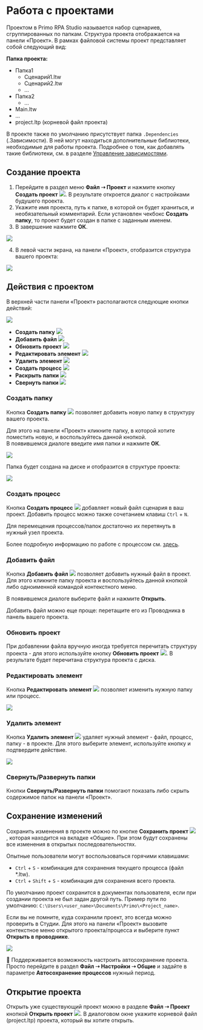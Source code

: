 # Работа с проектами

Проектом в Primo RPA Studio называется набор сценариев, сгруппированных по папкам. Структура проекта отображается на панели «Проект». В рамках файловой системы проект представляет собой следующий вид:

**Папка проекта:**

* Папка1
  * Сценарий1.ltw
  * Сценарий2.ltw
  * …
* Папка2
  * …
* Main.ltw
* …
* project.ltp (корневой файл проекта)

В проекте также по умолчанию присутствует папка `.Dependencies` (.Зависимости). В ней могут находиться дополнительные библиотеки, необходимые для работы проекта. Подробнее о том, как добавлять такие библиотеки, см. в разделе [Управление зависимостями](https://docs.primo-rpa.ru/primo-rpa/primo-studio/projects/manage-dependencies).

## Создание проекта

1. Перейдите в раздел меню **Файл ➝ Проект** и нажмите кнопку **Создать проект** ![](<../../.gitbook/assets/0 (169).png>). В результате откроется диалог с настройками будушего проекта.
2. Укажите имя проекта, путь к папке, в которой он будет храниться, и необязательный комментарий. Если установлен чекбокс **Создать папку**, то проект будет создан в папке с заданным именем.
3. В завершение нажмите **ОК**.

![](<../../.gitbook/assets/image (651).png>)

4. В левой части экрана, на панели «Проект», отобразится структура вашего проекта:

![](<../../.gitbook/assets1/project-tree-1.png>)

## Действия с проектом

В верхней части панели «Проект» располагаются следующие кнопки действий: 

![](<../../.gitbook/assets1/activity-buttons-with-project.png>)

* **Создать папку** ![](<../../.gitbook/assets/5 (7).png>)
* **Добавить файл** ![](<../../.gitbook/assets/File\_Add (1).png>)
* **Обновить проект** ![](<../../.gitbook/assets1/update-project-button.png>)
* **Редактировать элемент** ![](<../../.gitbook/assets/4 (1) (1) (2) (1) (1) (1) (2) (1) (7).png>)
* **Удалить элемент** ![](<../../.gitbook/assets/10 (2) (1) (2) (1) (1) (1) (2) (1) (6).png>)
* **Создать процесс** ![](<../../.gitbook/assets/Создать процесс.png>)
* **Раскрыть папки** ![](<../../.gitbook/assets1/expand-folders-1.png>)
* **Свернуть папки** ![](<../../.gitbook/assets1/collapse-folders-1.png>)

### Создать папку

Кнопка **Создать папку** ![](<../../.gitbook/assets/5 (7).png>) позволяет добавить новую папку в структуру вашего проекта.

Для этого на панели «Проект» кликните папку, в которой хотите поместить новую, и воспользуйтесь данной кнопкой.\
В появившемся диалоге введите имя папки и нажмите **ОК**.

![](<../../.gitbook/assets/6 (6).png>)

Папка будет создана на диске и отобразится в структуре проекта:

![](<../../.gitbook/assets/image (720).png>)

### Создать процесс

Кнопка **Создать процесс** ![](<../../.gitbook/assets/Создать процесс.png>) добавляет новый файл сценария в ваш проект. Добавить процесс можно также сочетанием клавиш `Ctrl` + `N`.

Для перемещения процессов/папок достаточно их перетянуть в нужный узел проекта.

Более подробную информацию по работе с процессом см. [здесь](https://docs.primo-rpa.ru/primo-rpa/primo-studio/process).

### Добавить файл

Кнопка **Добавить файл** ![](<../../.gitbook/assets/File\_Add (1).png>) позволяет добавить нужный файл в проект. Для этого кликните папку проекта и воспользуйтесь данной кнопкой либо одноименной командой контекстного меню.

В появившемся диалоге выберите файл и нажмите **Открыть**. 

Добавить файл можно еще проще: перетащите его из Проводника в панель вашего проекта.

### Обновить проект

При добавлении файла вручную иногда требуется перечитать структуру проекта - для этого используйте кнопку **Обновить проект** ![](<../../.gitbook/assets1/update-project-button.png>). В результате будет перечитана структура проекта с диска.

### Редактировать элемент

Кнопка **Редактировать элемент** ![](<../../.gitbook/assets/4 (1) (1) (2) (1) (1) (1) (2) (1) (7).png>) позволяет изменить нужную папку или процесс.

![](<../../.gitbook/assets/9 (3).png>)

### Удалить элемент

Кнопка **Удалить элемент** ![](<../../.gitbook/assets/10 (2) (1) (2) (1) (1) (1) (2) (1) (6).png>) удаляет нужный элемент - файл, процесс, папку - в проекте. Для этого выберите элемент, используйте кнопку и подтвердите действие.

![](../../.gitbook/assets/11.png)

### Свернуть/Развернуть папки

Кнопки **Свернуть/Развернуть папки** помогают показать либо скрыть содержимое папок на панели «Проект».

## Сохранение изменений

Сохранить изменения в проекте можно по кнопке **Сохранить проект** ![](<../../.gitbook/assets/4 (2).png>), которая находится на вкладке «Общие». При этом будут сохранены все изменения в открытых последовательностях. 

Опытные пользователи могут воспользоваться горячими клавишами:
* `Ctrl` + `S` - комбинация для сохранения текущего процесса (файл \*.ltw).
* `Ctrl` + `Shift` + `S` - комбинация для сохранения всего проекта.

По умолчанию проект сохранится в документах пользователя, если при создании проекта не был задан другой путь. Пример пути по умолчанию: `C:\Users\<user_name>\Documents\Primo\<Project_name>`.

Если вы не помните, куда сохранили проект, это всегда можно проверить в Студии. Для этого на панели «Проект» вызовите контекстное меню открытого проекта/процесса и выберите пункт **Открыть в проводнике**.

![](../../.gitbook/assets1/open-project-in-explorer.png)

:small_blue_diamond: Поддерживается возможность настроить автосохранение проекта. Просто перейдите в раздел **Файл ➝ Настройки ➝ Общие** и задайте в параметре **Автосохранение процессов** нужный период.


## Открытие проекта

Открыть уже существующий проект можно в разделе **Файл ➝ Проект** кнопкой **Открыть проект** ![](<../../.gitbook/assets/3 (11).png>). В диалоговом окне укажите корневой файл (project.ltp) проекта, который вы хотите открыть.


